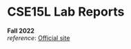 # CSE15L Lab Reports 
**Fall 2022**\
*reference*: [Official site](https://ucsd-cse15l-f22.github.io/)




